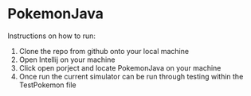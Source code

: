 # PokemonJava

Instructions on how to run:
1) Clone the repo from github onto your local machine
2) Open Intellij on your machine
3) Click open porject and locate PokemonJava on your machine
4) Once run the current simulator can be run through testing within the TestPokemon file 
